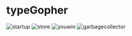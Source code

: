 ﻿# typeGopher
![startup](/typeGopher/images/GotyperStartupScreen.png?raw=true "Startup Screen")
![store](/typeGopher/images/storescreen.png?raw=true "Store Screen")
![youwin](/typeGopher/images/youwinscreen.png?raw=true "You Win Screen")
![garbagecollector](/typeGopher/images/garbagecollector.png?raw=true "Garbage Collector")
